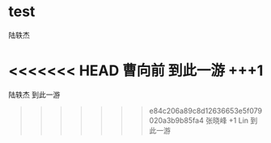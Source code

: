 # test
陆轶杰

<<<<<<< HEAD
曹向前 到此一游 +++1
=======
陆轶杰 到此一游
>>>>>>> e84c206a89c8d12636653e5f079020a3b9b85fa4
张晓峰 +1
Lin 到此一游